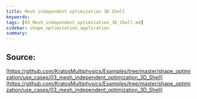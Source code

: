 ```yaml
---
title: Mesh independent optimization 3D Shell
keywords: 
tags: [03_Mesh_independent_optimization_3D_Shell.md]
sidebar: shape_optimization_application
summary: 
---
```



## Source: 
[https://github.com/KratosMultiphysics/Examples/tree/master/shape_optimization/use_cases/03_mesh_independent_optimization_3D_Shell](https://github.com/KratosMultiphysics/Examples/tree/master/shape_optimization/use_cases/03_mesh_independent_optimization_3D_Shell)
